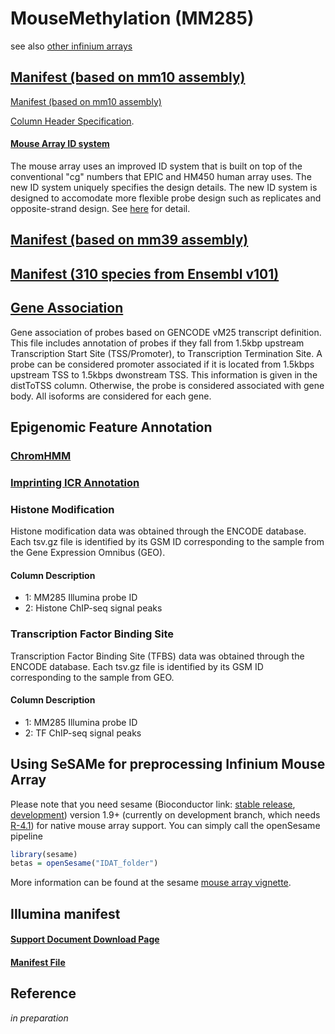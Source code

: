 # MouseMethylation (MM285)

see also [other infinium arrays](../README.md)

## [Manifest (based on mm10 assembly)](http://zhouserver.research.chop.edu/InfiniumAnnotation/current/MM285/MM285.mm10.manifest.tsv.gz)

[Manifest (based on mm10 assembly)](http://zwdzwd.s3.amazonaws.com/InfiniumAnnotation/current/MM285/MM285.mm10.manifest.tsv.gz)

[Column Header Specification](20210418_manifest_column_specs.md).

#### [Mouse Array ID system](202010418_MouseArray_ID_system.md)

The mouse array uses an improved ID system that is built on top of the conventional "cg" numbers that EPIC and HM450 human array uses. The new ID system uniquely specifies the design details. The new ID system is designed to accomodate more flexible probe design such as replicates and opposite-strand design. See [here](202010418_MouseArray_ID_system.md) for detail.

## [Manifest (based on mm39 assembly)](http://zhouserver.research.chop.edu/InfiniumAnnotation/current/MM285/MM285.mm39.manifest.tsv.gz)

## [Manifest (310 species from Ensembl v101)](https://github.com/zhou-lab/mouse_array_multispecies)

## [Gene Association](http://zhouserver.research.chop.edu/InfiniumAnnotation/current/MM285/MM285.mm10.manifest.gencode.vM25.tsv.gz)

Gene association of probes based on GENCODE vM25 transcript definition. This file includes annotation of probes if they fall from 1.5kbp upstream Transcription Start Site (TSS/Promoter), to Transcription Termination Site. A probe can be considered promoter associated if it is located from 1.5kbps upstream TSS to 1.5kbps dwonstream TSS. This information is given in the distToTSS column. Otherwise, the probe is considered associated with gene body. All isoforms are considered for each gene.

## Epigenomic Feature Annotation

### [ChromHMM](http://zhouserver.research.chop.edu/InfiniumAnnotation/20210109/MM285/MM285.mm10.chromHMM.tsv.gz)

### [Imprinting ICR Annotation](https://github.com/zhou-lab/ImprintingAnno/blob/master/README.md)

### Histone Modification 

Histone modification data was obtained through the ENCODE database. Each tsv.gz file is identified by its GSM ID corresponding to the sample from the Gene Expression Omnibus (GEO).
 
#### Column Description
- 1: MM285 Illumina probe ID
- 2: Histone ChIP-seq signal peaks

### Transcription Factor Binding Site 

Transcription Factor Binding Site (TFBS) data was obtained through the ENCODE database. Each tsv.gz file is identified by its GSM ID corresponding to the sample from GEO.

#### Column Description
- 1: MM285 Illumina probe ID
- 2: TF ChIP-seq signal peaks

## Using SeSAMe for preprocessing Infinium Mouse Array

Please note that you need sesame (Bioconductor link: [stable release](https://bioconductor.org/packages/release/bioc/html/sesame.html), [development](https://bioconductor.org/packages/devel/bioc/html/sesame.html)) version 1.9+ (currently on development branch, which needs [R-4.1](https://cran.r-project.org/bin/windows/base/rdevel.html)) for native mouse array support. You can simply call the openSesame pipeline

```R
library(sesame)
betas = openSesame("IDAT_folder")
```

More information can be found at the sesame [mouse array vignette](https://bioconductor.org/packages/devel/bioc/vignettes/sesame/inst/doc/nonhuman.html).

## Illumina manifest

#### [Support Document Download Page](https://support.illumina.com/downloads/infinium-mouse-methylation-manifest-file-csv.html)

#### [Manifest File](https://support.illumina.com/content/dam/illumina-support/documents/downloads/productfiles/mouse-methylation/Infinium%20Mouse%20Methylation%20v1.0%20A1%20GS%20Manifest%20File.csv)

## Reference

_in preparation_
